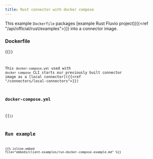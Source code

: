 ```yaml
---
title: Rust connector with docker compose
---
```


This example `Dockerfile` packages [example Rust Fluvio project]({{<ref "/api/official/rust/examples">}}) into a connector image.

### Dockerfile

{{<code file="embeds/client-examples/rust/Dockerfile" lang="Dockerfile" copy=true >}}

This `docker-compose.yml` used with `docker compose` CLI starts our previously built connector image as a [local connector]({{<ref "/connectors/local-connectors">}})

### docker-compose.yml

{{<code file="embeds/client-examples/rust/docker-compose.yml" lang="yaml" copy=true >}}

## Run example


{{% inline-embed file="embeds/client-examples/run-docker-compose-example.md" %}}